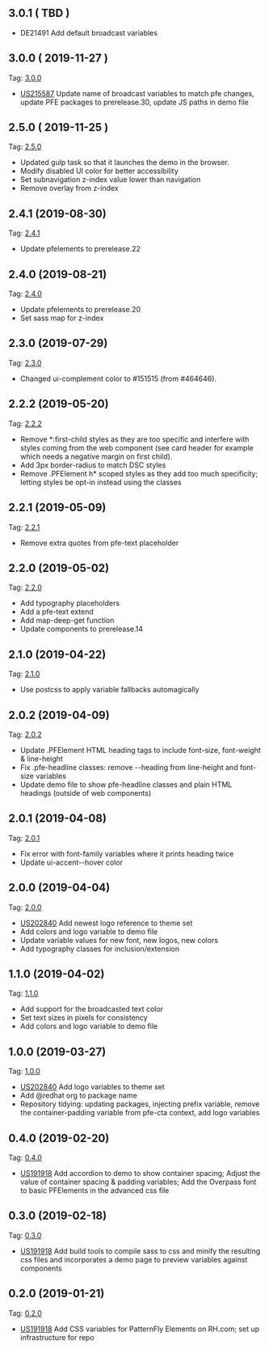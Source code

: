 ## 3.0.1 ( TBD )

- []() DE21491 Add default broadcast variables

## 3.0.0 ( 2019-11-27 )
Tag: [3.0.0](patternfly-theme/commits/3.0.0)

- [US215587](https://rally1.rallydev.com/#/270861059696d/detail/userstory/310920434260) Update name of broadcast variables to match pfe changes, update PFE packages to prerelease.30, update JS paths in demo file 

## 2.5.0 ( 2019-11-25 )
Tag: [2.5.0](patternfly-theme/commits/2.5.0)

- Updated gulp task so that it launches the demo in the browser.
- Modify disabled UI color for better accessibility
- Set subnavigation z-index value lower than navigation
- Remove overlay from z-index

## 2.4.1 (2019-08-30)
Tag: [2.4.1](patternfly-theme/commits/2.4.1)

- Update pfelements to prerelease.22

## 2.4.0 (2019-08-21)
Tag: [2.4.0](patternfly-theme/commits/2.4.0)

- Update pfelements to prerelease.20
- Set sass map for z-index

## 2.3.0 (2019-07-29)
Tag: [2.3.0](patternfly-theme/commits/2.3.0)

- Changed ui-complement color to #151515 (from #464646).

## 2.2.2 (2019-05-20)
Tag: [2.2.2](patternfly-theme/commits/2.2.2)

- Remove *:first-child styles as they are too specific and interfere with styles coming from the web component (see card header for example which needs a negative margin on first child).
- Add 3px border-radius to match DSC styles
- Remove .PFElement h* scoped styles as they add too much specificity; letting styles be opt-in instead using the classes

## 2.2.1 (2019-05-09)
Tag: [2.2.1](patternfly-theme/commits/2.2.1)

- Remove extra quotes from pfe-text placeholder

## 2.2.0 (2019-05-02)
Tag: [2.2.0](patternfly-theme/commits/2.2.0)

- Add typography placeholders
- Add a pfe-text extend
- Add map-deep-get function
- Update components to prerelease.14

## 2.1.0 (2019-04-22)
Tag: [2.1.0](patternfly-theme/commits/2.1.0)

- Use postcss to apply variable fallbacks automagically

## 2.0.2 (2019-04-09)
Tag: [2.0.2](patternfly-theme/commits/2.0.2)

- Update .PFElement HTML heading tags to include font-size, font-weight & line-height
- Fix .pfe-headline classes: remove --heading from line-height and font-size variables
- Update demo file to show pfe-headline classes and plain HTML headings (outside of web components)

## 2.0.1 (2019-04-08)
Tag: [2.0.1](patternfly-theme/commits/2.0.1)

- Fix error with font-family variables where it prints heading twice
- Update ui-accent--hover color

## 2.0.0 (2019-04-04)
Tag: [2.0.0](patternfly-theme/commits/2.0.0)

- [US202840](https://rally1.rallydev.com/#/detail/userstory/286532200592?fdp=true) Add newest logo reference to theme set
- Add colors and logo variable to demo file
- Update variable values for new font, new logos, new colors
- Add typography classes for inclusion/extension

## 1.1.0 (2019-04-02)
Tag: [1.1.0](patternfly-theme/commits/1.1.0)

- Add support for the broadcasted text color
- Set text sizes in pixels for consistency
- Add colors and logo variable to demo file

## 1.0.0 (2019-03-27)
Tag: [1.0.0](patternfly-theme/commits/1.0.0)

- [US202840](https://rally1.rallydev.com/#/270861059696d/detail/userstory/286532200592/tasks) Add logo variables to theme set
- Add @redhat org to package name
- Repository tidying: updating packages, injecting prefix variable, remove the container-padding variable from pfe-cta context, add logo variables

## 0.4.0 (2019-02-20)
Tag: [0.4.0](patternfly-theme/commits/0.4.0)

- [US191918](https://rally1.rallydev.com/#/270861059696d/detail/userstory/264656053444) Add accordion to demo to show container spacing; Adjust the value of container spacing & padding variables; Add the Overpass font to basic PFElements in the advanced css file

## 0.3.0 (2019-02-18)
Tag: [0.3.0](patternfly-theme/commits/0.3.0)

- [US191918](https://rally1.rallydev.com/#/270861059696d/detail/userstory/264656053444) Add build tools to compile sass to css and minify the resulting css files and incorporates a demo page to preview variables against components

## 0.2.0 (2019-01-21)
Tag: [0.2.0](patternfly-theme/commits/0.2.0)

- [US191918](https://rally1.rallydev.com/#/270861059696d/detail/userstory/264656053444/tasks) Add CSS variables for PatternFly Elements on RH.com; set up infrastructure for repo
